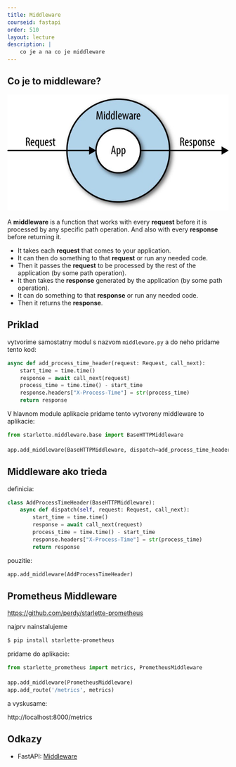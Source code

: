 ```yaml
---
title: Middleware
courseid: fastapi
order: 510
layout: lecture
description: |
    co je a na co je middleware
---
```


## Co je to middleware?

![Middleware](images/middleware.overview.jpg)

A **middleware** is a function that works with every **request** before it is processed by any specific path operation. And also with every **response** before returning it.

* It takes each **request** that comes to your application.
* It can then do something to that **request** or run any needed code.
* Then it passes the **request** to be processed by the rest of the application (by some path operation).
* It then takes the **response** generated by the application (by some path operation).
* It can do something to that **response** or run any needed code.
* Then it returns the **response**.



## Priklad

vytvorime samostatny modul s nazvom `middleware.py` a do neho pridame tento kod:

```python
async def add_process_time_header(request: Request, call_next):
    start_time = time.time()
    response = await call_next(request)
    process_time = time.time() - start_time
    response.headers["X-Process-Time"] = str(process_time)
    return response
```

V hlavnom module aplikacie pridame tento vytvoreny middleware to aplikacie:

```python
from starlette.middleware.base import BaseHTTPMiddleware

app.add_middleware(BaseHTTPMiddleware, dispatch=add_process_time_header)
```


## Middleware ako trieda

definicia:

```python
class AddProcessTimeHeader(BaseHTTPMiddleware):
    async def dispatch(self, request: Request, call_next):
        start_time = time.time()
        response = await call_next(request)
        process_time = time.time() - start_time
        response.headers["X-Process-Time"] = str(process_time)
        return response
```

pouzitie:

```python
app.add_middleware(AddProcessTimeHeader)
```


## Prometheus Middleware

https://github.com/perdy/starlette-prometheus

najprv nainstalujeme

```bash
$ pip install starlette-prometheus
```

pridame do aplikacie:

```python
from starlette_prometheus import metrics, PrometheusMiddleware

app.add_middleware(PrometheusMiddleware)
app.add_route('/metrics', metrics)
```

a vyskusame:

http://localhost:8000/metrics


## Odkazy

* FastAPI: [Middleware](https://fastapi.tiangolo.com/tutorial/middleware/)
